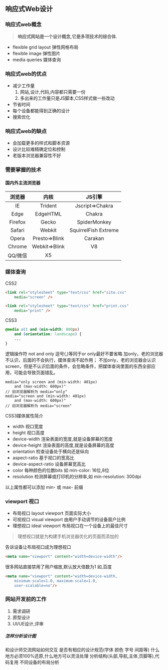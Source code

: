 ## 响应式Web设计
### 响应式web概念
> **响应式网站是一个设计概念,它是多项技术的综合体.**

* flexible grid layout 弹性网格布局
* flexible image 弹性图片
* media queries 媒体查询

### 响应式web的优点
* 减少工作量
  1. 网站,设计,代码,内容都只需要一份
  2. 多出来的工作量只是JS脚本,CSS样式做一些改动
* 节省时间
* 每个设备都能得到正确的设计
* 搜索优化

### 响应式web的缺点
* 会加载更多的样式和脚本资源
* 设计比较难精确定位和控制
* 老版本浏览器兼容性不好

### 需要掌握的技术
#### 国内外主流浏览器
浏览器|内核|JS引擎
:-:|:-:|:-:
IE|Trident|Jscript=>Chakra
Edge|EdgeHTML|Chakra
Firefox|Gecko|SpiderMonkey
Safari|Webkit|SquirrelFish Extreme
Opera|Presto=>Blink|Carakan
Chrome|Webkit=>Blink|V8
QQ/微信|X5|

### 媒体查询
CSS2
```html
<link rel="stylesheet" type="text/css" href="site.css"
	media="screen" />

<link rel="stylesheet" type="text/css" href="print.css"
	media="print" />
```

CSS3
```css
@media all and (min-width: 800px) 
	and (orientation: landscape) {
	...
}	
```
逻辑操作符
not and only 逗号(,)等同于or
only最好不要省略
加only，老的浏览器不认识，后面的不会执行，媒体查询不起作用；
不加only，老的浏览器会认识 screen，但是不认识后面的条件，会忽略条件，把媒体查询里面的东西全部应用，可能会导致页面错乱。
```
media="only screen and (min-width: 401px) 
	and (max-width: 600px)"
// 旧浏览器解析为 media="only"
media="screen and (min-width: 401px) 
	and (max-width: 600px)"
// 旧浏览器解析为 media="screen"
```
CSS3媒体属性简介
* width 视口宽度
* height 视口高度
* device-width 渲染表面的宽度,就是设备屏幕的宽度
* device-height 渲染表面的高度,就是设备屏幕的高度
* orientation 检查设备处于横向还是纵向
* aspect-ratio 基于视口的宽高比
* device-aspect-ratio 设备屏幕宽高比
* color 每种颜色的位数bits 如 min-color: 16位,8位
* resolution 检测屏幕或打印机的分辨率,如 min-resolution: 300dpi

以上属性都可以添加 min- 或 max- 前缀
### viewport 视口
* 布局视口 layout viewport 页面实际大小
* 可视视口 visual viewport 由用户手动调节的设备窗户比例
* 理想视口 ideal viewport 布局视口在一个设备上的最佳尺寸

>理想视口就是为构建手机浏览器优化的页面而添加的

告诉设备让布局视口成为理想视口
```html
<meta name="viewport" content="width=device-width"/>
```
很多网站直接禁用了用户缩放,默认放大倍数为1
如,百度
```html
<meta name="viewport" content="width=device-width,
	minimum-scale=1.0, maximum-scale=1.0, 
	user-scalable=no"/>
```
### 网站开发前的工作
1. 需求调研
2. 原型设计
3. UI/UE设计,评审

##### 怎样分析设计图
和设计师交流网站如何交互
是否有相应的设计规范(字体 颜色 字号 间距等)
什么地方必须100%还原,什么地方可以灵活处理
分析结构(头部,导航,主体,页脚等),代码复用
不同设备的布局分析